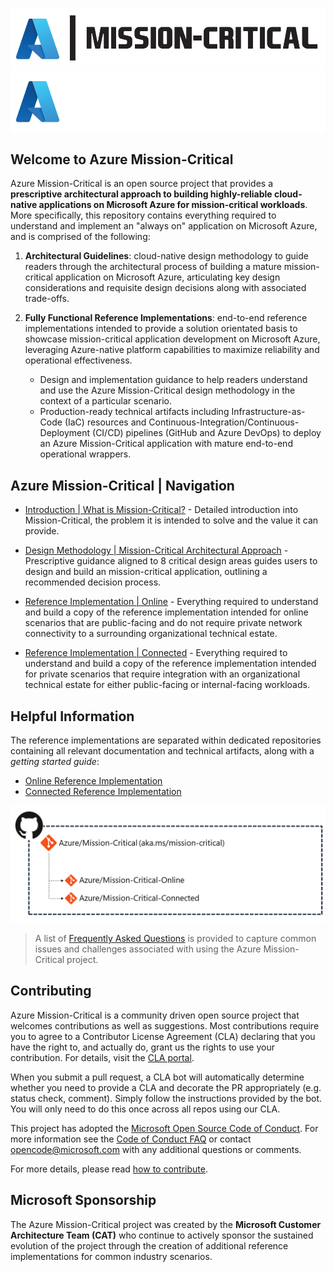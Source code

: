 ![Azure Mission-Critical](./icon-light.png#gh-light-mode-only "Azure Mission-Critical")
![Azure Mission-Critical](./icon-dark.png#gh-dark-mode-only "Azure Mission-Critical")

## Welcome to Azure Mission-Critical

Azure Mission-Critical is an open source project that provides a **prescriptive architectural approach to building highly-reliable cloud-native applications on Microsoft Azure for mission-critical workloads**. More specifically, this repository contains everything required to understand and implement an "always on" application on Microsoft Azure, and is comprised of the following:

1. **Architectural Guidelines**: cloud-native design methodology to guide readers through the architectural process of building a mature mission-critical application on Microsoft Azure, articulating key design considerations and requisite design decisions along with associated trade-offs.

2. **Fully Functional Reference Implementations**: end-to-end reference implementations intended to provide a solution orientated basis to showcase mission-critical application development on Microsoft Azure, leveraging Azure-native platform capabilities to maximize reliability and operational effectiveness.
    - Design and implementation guidance to help readers understand and use the Azure Mission-Critical design methodology in the context of a particular scenario.
    - Production-ready technical artifacts including Infrastructure-as-Code (IaC) resources and Continuous-Integration/Continuous-Deployment (CI/CD) pipelines (GitHub and Azure DevOps) to deploy an Azure Mission-Critical application with mature end-to-end operational wrappers.

## Azure Mission-Critical | Navigation

- [Introduction | What is Mission-Critical?](https://docs.microsoft.com/en-us/azure/architecture/framework/mission-critical/mission-critical-overview) - Detailed introduction into Mission-Critical, the problem it is intended to solve and the value it can provide.

- [Design Methodology | Mission-Critical Architectural Approach](https://docs.microsoft.com/azure/architecture/framework/mission-critical/mission-critical-design-methodology) - Prescriptive guidance aligned to 8 critical design areas guides users to design and build an mission-critical application, outlining a recommended decision process.

- [Reference Implementation | Online](https://github.com/Azure/Mission-Critical-Online) - Everything required to understand and build a copy of the reference implementation intended for online scenarios that are public-facing and do not require private network connectivity to a surrounding organizational technical estate.

- [Reference Implementation | Connected](https://github.com/Azure/Mission-Critical-Connected) - Everything required to understand and build a copy of the reference implementation intended for private scenarios that require integration with an organizational technical estate for either public-facing or internal-facing workloads.

## Helpful Information

The reference implementations are separated within dedicated repositories containing all relevant documentation and technical artifacts, along with a *getting started guide*:

- [Online Reference Implementation](https://github.com/Azure/Mission-Critical-Online)
- [Connected Reference Implementation](https://github.com/Azure/Mission-Critical-Connected)

[![Azure Mission-Critical Repo Structure](/docs/media/repo-structure.png "Azure Mission-Critical Repo Structure")](./CONTRIBUTE.md)

> A list of [Frequently Asked Questions](./FAQ.md) is provided to capture common issues and challenges associated with using the Azure Mission-Critical project.

## Contributing

Azure Mission-Critical is a community driven open source project that welcomes contributions as well as suggestions. Most contributions require you to agree to a
Contributor License Agreement (CLA) declaring that you have the right to, and actually do, grant us the rights to use your contribution. For details, visit the [CLA portal](https://cla.opensource.microsoft.com).

When you submit a pull request, a CLA bot will automatically determine whether you need to provide a CLA and decorate the PR appropriately (e.g. status check, comment). Simply follow the instructions provided by the bot. You will only need to do this once across all repos using our CLA.

This project has adopted the [Microsoft Open Source Code of Conduct](https://opensource.microsoft.com/codeofconduct/).
For more information see the [Code of Conduct FAQ](https://opensource.microsoft.com/codeofconduct/faq/) or
contact [opencode@microsoft.com](mailto:opencode@microsoft.com) with any additional questions or comments.

For more details, please read [how to contribute](./CONTRIBUTE.md).

## Microsoft Sponsorship

The Azure Mission-Critical project was created by the **Microsoft Customer Architecture Team (CAT)** who continue to actively sponsor the sustained evolution of the project through the creation of additional reference implementations for common industry scenarios.
